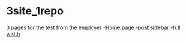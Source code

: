 # 3site_1repo
3 pages for the test from the employer
-[Home page](https://volodymyr-horbach.github.io/3site_1repo/home_page/)
-[post sidebar](https://volodymyr-horbach.github.io/3site_1repo/post_sidebar/)
-[full width](https://volodymyr-horbach.github.io/3site_1repo/full_width/)
